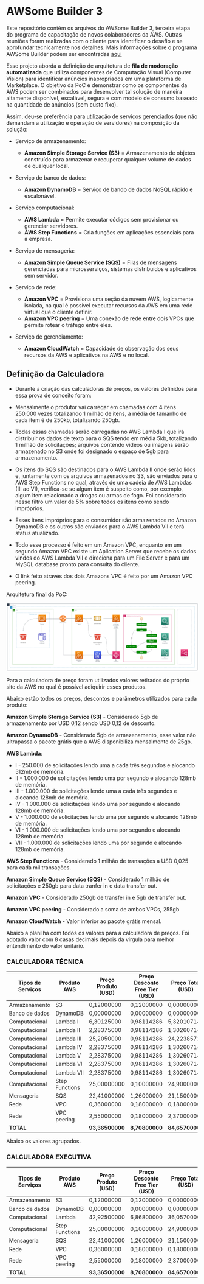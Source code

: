 # AWSome Builder 3
Este repositório contém os arquivos do AWSome Builder 3, terceira etapa do programa de capacitação de novos colaboradores da AWS. Outras reuniões foram realizadas com o cliente para identificar o desafio e se aprofundar tecnicamente nos detalhes. Mais informações sobre o programa AWSome Builder podem ser encontradas [aqui](./assets/AWSomeBuilder.md)

Esse projeto aborda a definição de arquitetura de **fila de moderação automatizada** que utiliza componentes de Computação Visual (Computer Vision) para identificar anúncios inapropriados em uma plataforma de Marketplace. O objetivo da PoC é demonstrar como os componentes da AWS podem ser combinados para desenvolver tal solução de maneira altamente disponível, escalável, segura e com modelo de consumo baseado na quantidade de anúncios (sem custo fixo). 

Assim, deu-se preferência para utilização de serviços gerenciados (que não demandam a utilização e operação de servidores) na composição da solução:

* Serviço de armazenamento:
  * **Amazon Simple Storage Service (S3)** = Armazenamento de objetos construído para armazenar e recuperar qualquer volume de dados de qualquer local.

* Serviço de banco de dados:
  * **Amazon DynamoDB** = Serviço de bando de dados NoSQL rápido e escalonável.

* Serviço computacional:
  * **AWS Lambda** = Permite executar códigos sem provisionar ou gerenciar servidores.
  * **AWS Step Functions** = Cria funções em aplicações essenciais para a empresa.
  
* Serviço de mensageria:
  * **Amazon Simple Queue Service (SQS)** = Filas de mensagens gerenciadas para microsserviços, sistemas distribuídos e aplicativos sem servidor.
  
* Serviço de rede:
  * **Amazon VPC** = Provisiona uma seção da nuvem AWS, logicamente isolada, na qual é possível executar recursos da AWS em uma rede virtual que o cliente definir.
  * **Amazon VPC peering** = Uma conexão de rede entre dois VPCs que permite rotear o tráfego entre eles.

* Serviço de gerenciamento:
  * **Amazon CloudWatch** = Capacidade de observação dos seus recursos da AWS e aplicativos na AWS e no local.

## Definição da Calculadora

* Durante a criação das calculadoras de preços, os valores definidos para essa prova de conceito foram:

* Mensalmente o produtor vai carregar em chamadas com 4 itens 250.000 vezes totalizando 1 milhão de itens, a média de tamanho de cada item é de 250kb, totalizando 250gb.

* Todas essas chamadas serão carregadas no AWS Lambda I que irá distribuir os dados de texto para o SQS tendo em média 5kb, totalizando 1 milhão de solicitações; arquivos contendo videos ou imagens serão armazenado no S3 onde foi designado o espaço de 5gb para armazenamento.

* Os itens do SQS são destinados para o AWS Lambda II onde serão lidos e, juntamente com os arquivos armazenados no S3, são enviados para o AWS Step Functions no qual, através de uma cadeia de AWS Lambdas (III ao VI), verifica-se se algum item é suspeito como, por exemplo, algum item relacionado a drogas ou armas de fogo. Foi considerado nesse filtro um valor de 5% sobre todos os itens como sendo impróprios.

* Esses itens impróprios para o consumidor são armazenados no Amazon DynamoDB e os outros são enviados para o AWS Lambda VII e terá status atualizado.

* Todo esse processo é feito em um Amazon VPC, enquanto em um segundo Amazon VPC existe um Aplication Server que recebe os dados vindos do AWS Lambda VII e direciona para um File Server e para um MySQL database pronto para consulta do cliente.

* O link feito através dos dois Amazons VPC é feito por um Amazon VPC peering.

Arquitetura final da PoC:

![Diagrama de arquitetura](./assets/AB3_Architecture.png)

Para a calculadora de preço foram utilizados valores retirados do próprio site da AWS no qual é possivel adiquirir esses produtos.

Abaixo estão todos os preços, descontos e parâmetros utilizados para cada produto:

**Amazon Simple Storage Service (S3)** - Considerado 5gb de armazenamento por USD 0,12 sendo USD 0,12 de desconto.

**Amazon DynamoDB** - Considerado 5gb de armazenamento, esse valor não ultrapassa o pacote grátis que a AWS disponibiliza mensalmente de 25gb.

**AWS Lambda**:
* I - 250.000 de solicitações lendo uma a cada três segundos e alocando 512mb de memória.
* II - 1.000.000 de solicitações lendo uma por segundo e alocando 128mb de memória.
* III - 1.000.000 de solicitações lendo uma a cada três segundos e alocando 128mb de memória.
* IV - 1.000.000 de solicitações lendo uma por segundo e alocando 128mb de memória.
* V - 1.000.000 de solicitações lendo uma por segundo e alocando 128mb de memória.
* VI - 1.000.000 de solicitações lendo uma por segundo e alocando 128mb de memória.
* VII - 1.000.000 de solicitações lendo uma por segundo e alocando 128mb de memória.

**AWS Step Functions** - Considerado 1 milhão de transações a USD 0,025 para cada mil transações.

**Amazon Simple Queue Service (SQS)** - Considerado 1 milhão de solicitações e 250gb para data tranfer in e data transfer out.

**Amazon VPC** - Considerado 250gb de transfer in e 5gb de transfer out.

**Amazon VPC peering** - Considerado a soma de ambos VPCs, 255gb

**Amazon CloudWatch** - Valor inferior ao pacote grátis mensal.

Abaixo a planilha com todos os valores para a calculadora de preços. Foi adotado valor com 8 casas decimais depois da virgula para melhor entendimento do valor unitário.

### CALCULADORA TÉCNICA

**Tipos de Serviços** | **Produto AWS** | **Preço Produto (USD)** | **Preço Desconto Free Tier (USD)** | **Preço Total (USD)** | **Preço Unitário (USD)**
-----|----|----|----|----|----|
Armazenamento | S3 | 0,12000000 | 0,12000000 | 0,00000000 | 0,00000000
Banco de dados | DynamoDB | 0,00000000 | 0,00000000 | 0,00000000 | 0,00000000
Computacional | Lambda I | 6,30125000 | 0,98114286 | 5,32010714 | 0,00000532
Computacional | Lambda II | 2,28375000 | 0,98114286 | 1,30260714 | 0,00000130
Computacional | Lambda III | 25,2050000 | 0,98114286 | 24,22385714 | 0,00002422
Computacional | Lambda IV | 2,28375000 | 0,98114286 | 1,30260714 | 0,00000130
Computacional | Lambda V | 2,28375000 | 0,98114286 | 1,30260714 | 0,00000130
Computacional | Lambda VI | 2,28375000 | 0,98114286 | 1,30260714 | 0,00000130
Computacional | Lambda VII | 2,28375000 | 0,98114286 | 1,30260714 | 0,00000130
Computacional | Step Functions | 25,00000000 | 0,10000000 | 24,90000000 | 0,00002490
Mensageria | SQS | 22,41000000 | 1,26000000 | 21,15000000 | 0,00002115
Rede | VPC | 0,36000000 | 0,18000000 | 0,18000000 | 0,00000018
Rede | VPC peering | 2,55000000 | 0,18000000 | 2,37000000 | 0,00000237
**TOTAL** | | **93,36500000** | **8,70800000** | **84,65700000** | **0,00008466** 

Abaixo os valores agrupados.

### CALCULADORA EXECUTIVA

**Tipos de Serviços** | **Produto AWS** | **Preço Produto (USD)** | **Preço Desconto Free Tier (USD)** | **Preço Total (USD)** | **Preço Unitário (USD)**
-----|----|----|----|----|----|
Armazenamento | S3 | 0,12000000 | 0,12000000 | 0,00000000 | 0,00000000
Banco de dados | DynamoDB | 0,00000000 | 0,00000000 | 0,00000000 | 0,00000000
Computacional | Lambda | 42,92500000 | 6,86800000 | 36,05700000 | 0,00003606
Computacional | Step Functions | 25,00000000 | 0,10000000 | 24,90000000 | 0,00002490
Mensageria | SQS | 22,41000000 | 1,26000000 | 21,15000000 | 0,00002115
Rede | VPC | 0,36000000 | 0,18000000 | 0,18000000 | 0,00000018
Rede | VPC peering | 2,55000000 | 0,18000000 | 2,37000000 | 0,00000237
**TOTAL** | | **93,36500000** | **8,70800000** | **84,65700000** | **0,00008466** 
